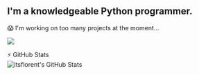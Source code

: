 ## I'm a knowledgeable Python programmer.

😱 I'm working on too many projects at the moment...


[![](https://discord.c99.nl/widget/theme-2/530110948984356867.png)](https://discord.gg/pycord)



:zap: GitHub Stats
<br>
<img align="left" alt="itsflorent's GitHub Stats" src="https://github-readme-stats.vercel.app/api?username=itsflorent&show_icons=true&hide_border=true&theme=radical" />



